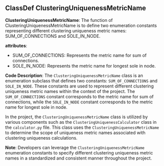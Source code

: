 ## ClassDef ClusteringUniquenessMetricName
**ClusteringUniquenessMetricName**: The function of ClusteringUniquenessMetricName is to define two enumeration constants representing different clustering uniqueness metric names: SUM_OF_CONNECTIONS and SOLE_IN_NODE.

**attributes**:
- SUM_OF_CONNECTIONS: Represents the metric name for sum of connections.
- SOLE_IN_NODE: Represents the metric name for longest sole in node.

**Code Description**:
The `ClusteringUniquenessMetricName` class is an enumeration subclass that defines two constants: `SUM_OF_CONNECTIONS` and `SOLE_IN_NODE`. These constants are used to represent different clustering uniqueness metric names within the context of the project. The `SUM_OF_CONNECTIONS` constant corresponds to the metric name for sum of connections, while the `SOLE_IN_NODE` constant corresponds to the metric name for longest sole in node.

In the project, the `ClusteringUniquenessMetricName` class is utilized by various components such as the `ClusteringUniquenessCalculator` class in the `calculator.py` file. This class uses the `ClusteringUniquenessMetricName` to determine the scope of uniqueness metric names associated with clustering uniqueness calculations.

**Note**:
Developers can leverage the `ClusteringUniquenessMetricName` enumeration constants to specify different clustering uniqueness metric names in a standardized and consistent manner throughout the project.
